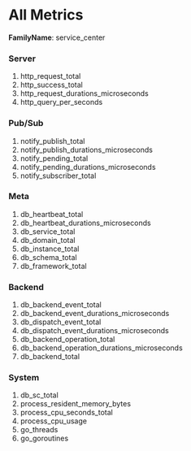 # All Metrics

**FamilyName**: service_center 

### Server
1. http_request_total
1. http_success_total
1. http_request_durations_microseconds
1. http_query_per_seconds

### Pub/Sub
1. notify_publish_total
1. notify_publish_durations_microseconds
1. notify_pending_total
1. notify_pending_durations_microseconds
1. notify_subscriber_total

### Meta
1. db_heartbeat_total
1. db_heartbeat_durations_microseconds
1. db_service_total
1. db_domain_total
1. db_instance_total
1. db_schema_total
1. db_framework_total

### Backend
1. db_backend_event_total
1. db_backend_event_durations_microseconds
1. db_dispatch_event_total
1. db_dispatch_event_durations_microseconds
1. db_backend_operation_total
1. db_backend_operation_durations_microseconds
1. db_backend_total

### System
1. db_sc_total
1. process_resident_memory_bytes
1. process_cpu_seconds_total
1. process_cpu_usage
1. go_threads
1. go_goroutines